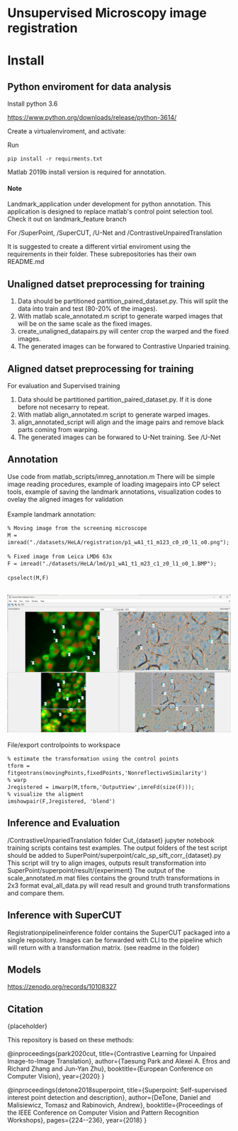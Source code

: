 # Unsupervised Microscopy image registration

# Install 

## Python enviroment for data analysis

Install python 3.6 <br>

https://www.python.org/downloads/release/python-3614/

Create a virtualenviroment, and activate:

Run 

```
pip install -r requirments.txt

```

Matlab 2019b install version is required for annotation.
<br>
#### Note
Landmark_application under development for python annotation.
This application is designed to replace matlab's control point selection tool.
Check it out on landmark_feature branch


For /SuperPoint, /SuperCUT, /U-Net and /ContrastiveUnpairedTranslation

It is suggested to create a different virtial enviroment using the requirements in their folder.
These subrepositories has their own README.md

## Unaligned datset preprocessing for training

1. Data should be partitioned partition_paired_dataset.py. This will split the data  into train and test (80-20%  of the images).
2. With matlab scale_annotated.m script to generate warped images that will be on the same scale as the fixed images.
3. create_unaligned_datapairs.py will center crop the warped and the fixed images. 
4. The generated images can be forwared to Contrastive Unparied training.

## Aligned datset preprocessing for training

For evaluation and Supervised training 
1. Data should be partitioned partition_paired_dataset.py. If it is done before not necesarry to repeat.
2. With matlab align_annotated.m script to generate warped images.
3. align_annotated_script will align and the image pairs and remove black parts coming from warping.
4. The generated images can be forwared to U-Net training.
See /U-Net

## Annotation

Use code from matlab_scripts/imreg_annotation.m
There will be simple image reading procedures,
example of loading imagepairs into CP select tools,
example of saving the landmark annotations,
visualization codes to ovelay the aligned images for validation
<br>
<br>
Example landmark annotation:
<br>
```
% Moving image from the screening microscope
M = imread("./datasets/HeLA/registration/p1_wA1_t1_m123_c0_z0_l1_o0.png");

% Fixed image from Leica LMD6 63x
F = imread("./datasets/HeLA/lmd/p1_wA1_t1_m23_c1_z0_l1_o0_1.BMP");

cpselect(M,F)
```
<br>
<img src='images/annitation_example.png'>
<br>
<br>
File/export controlpoints to workspace

```
% estimate the transformation using the control points
tform = fitgeotrans(movingPoints,fixedPoints,'NonreflectiveSimilarity')
% warp
Jregistered = imwarp(M,tform,'OutputView',imreFd(size(F)));
% visualize the aligment
imshowpair(F,Jregistered, 'blend')
```

## Inference and Evaluation

/ContrastiveUnpariedTranslation folder Cut_{dataset} jupyter notebook training scripts contains test examples.
The output folders of the test script should be added to SuperPoint/superpoint/calc_sp_sift_corr_{dataset}.py
This script will try to align images, outputs result transformation into SuperPoint/superpoint/result/{experiment}
The output of the scale_annotated.m mat files contains the ground truth transformations in 2x3 format
eval_all_data.py will read result and ground truth transformations and compare them.

## Inference with SuperCUT

Registrationpipelineinference folder contains the SuperCUT packaged into a single repository.
Images can be forwarded with CLI to the pipeline which will return with a transformation matrix.
(see readme in the folder)


## Models


https://zenodo.org/records/10108327



## Citation

{placeholder}


This repository is based on these methods:

@inproceedings{park2020cut,
  title={Contrastive Learning for Unpaired Image-to-Image Translation},
  author={Taesung Park and Alexei A. Efros and Richard Zhang and Jun-Yan Zhu},
  booktitle={European Conference on Computer Vision},
  year={2020}
}

@inproceedings{detone2018superpoint,
  title={Superpoint: Self-supervised interest point detection and description},
  author={DeTone, Daniel and Malisiewicz, Tomasz and Rabinovich, Andrew},
  booktitle={Proceedings of the IEEE Conference on Computer Vision and Pattern Recognition Workshops},
  pages={224--236},
  year={2018}
}
